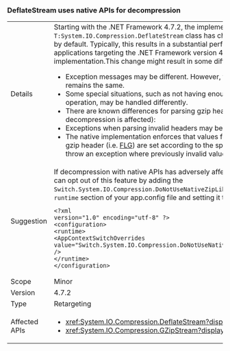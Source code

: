 ### DeflateStream uses native APIs for decompression


|   |   |
|---|---|
|Details|Starting with the .NET Framework 4.7.2, the implementation of decompression in the <code>T:System.IO.Compression.DeflateStream</code> class has changed to use native Windows APIs by default. Typically, this results in a substantial performance improvement. All .NET applications targeting the .NET Framework version 4.7.2 or higher use the native implementation.This change might result in some differences in behavior, which include:<ul><li>Exception messages may be different. However, the type of exception thrown remains the same.</li><li>Some special situations, such as not having enough memory to complete an operation, may be handled differently.</li><li>There are known differences for parsing gzip header (note: only <code>GZipStream</code> set for decompression is affected):</li><li>Exceptions when parsing invalid headers may be thrown at different times.</li><li>The native implementation enforces that values for some reserved flags inside the gzip header (i.e. [FLG](http://www.zlib.org/rfc-gzip.html#header-trailer)) are set according to the specification, which may cause it to throw an exception where previously invalid values were ignored.</li></ul>|
|Suggestion|If decompression with native APIs has adversely affected the behavior of your app, you can opt out of this feature by adding the <code>Switch.System.IO.Compression.DoNotUseNativeZipLibraryForDecompression</code> switch to the <code>runtime</code> section of your app.config file and setting it to <code>true</code>:<pre><code class="lang-xml">&lt;?xml version=&quot;1.0&quot; encoding=&quot;utf-8&quot; ?&gt;&#13;&#10;&lt;configuration&gt;&#13;&#10;&lt;runtime&gt;&#13;&#10;&lt;AppContextSwitchOverrides&#13;&#10;value=&quot;Switch.System.IO.Compression.DoNotUseNativeZipLibraryForDecompression=true&quot; /&gt;&#13;&#10;&lt;/runtime&gt;&#13;&#10;&lt;/configuration&gt;&#13;&#10;</code></pre>|
|Scope|Minor|
|Version|4.7.2|
|Type|Retargeting|
|Affected APIs|<ul><li><xref:System.IO.Compression.DeflateStream?displayProperty=nameWithType></li><li><xref:System.IO.Compression.GZipStream?displayProperty=nameWithType></li></ul>|

